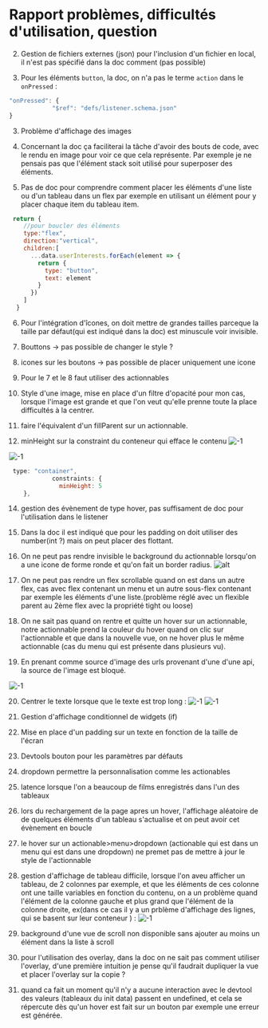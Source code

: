# Rapport problèmes, difficultés d'utilisation, question

<!-- 1. gestion des données : j'ai essayé de créer une variable de type entier mais lorsque je veux accéder à cette données j'ai ce message d'erreur.
```js
'use strict'

module.exports = (data, props, event) => {
  return {
    value: "world",
    totalDurationTime: 0
  }
}
```
![alt](./c1.png)
Le bout de code qui génère cette erreur est au niveau de value:
```js
{
        type: "flexible",
        child: {
          type: 'text',
          value: props.totalDurationTime
        }
}
``` -->
2. Gestion de fichiers externes (json)
pour l'inclusion d'un fichier en local, il n'est pas spécifié dans la doc comment (pas possible)

3. Pour les éléments `button`, la doc, on n'a pas le terme `action` dans le `onPressed` :
```js
"onPressed": {
            "$ref": "defs/listener.schema.json"
}
```

3. Problème d'affichage des images

4. Concernant la doc ça faciliterai la tâche d'avoir des bouts de code, avec le rendu en image pour voir ce que cela représente.
Par exemple je ne pensais pas que l'élément stack soit utilisé pour superposer des éléments.

5. Pas de doc pour comprendre comment placer les éléments d'une liste ou d'un tableau dans un flex par exemple en utilisant un élément pour y placer chaque item du tableau item.
```js
 return {
    //pour boucler des éléments
    type:"flex",
    direction:"vertical",
    children:[
      ...data.userInterests.forEach(element => {
        return {
          type: "button",
          text: element
        }
      })
    ]
  }
```

6. Pour l'intégration d'îcones, on doit mettre de grandes tailles parceque la taille par défaut(qui est indiqué dans la doc) est minuscule voir invisible.

7. Bouttons -> pas possible de changer le style ?

8. icones sur les boutons -> pas possible de placer uniquement une icone

9. Pour le 7 et le 8 faut utiliser des actionnables

10. Style d'une image, mise en place d'un filtre d'opacité pour mon cas, lorsque l'image est grande et que l'on veut qu'elle prenne toute la place difficultés à la centrer.

11. faire l'équivalent d'un fillParent sur un actionnable.

12. minHeight sur la constraint du conteneur qui efface le contenu
![-1](c3.png)

![-1](c2.png)

```js
 type: "container",
            constraints: {
              minHeight: 5
    },
```

<!-- 13. erreur commande 
```
Postgresql data directory not found: /var/lib/postgresql/data, creating it...
Postgresql data directory is empty, initializing...
The files belonging to this database system will be owned by user "app".
This user must also own the server process.

The database cluster will be initialized with locale "en_US.utf8".
The default database encoding has accordingly been set to "UTF8".
The default text search configuration will be set to "english".

Data page checksums are disabled.

fixing permissions on existing directory /var/lib/postgresql/data ... ok
creating subdirectories ... ok
selecting dynamic shared memory implementation ... posix
selecting default max_connections ... 100
selecting default shared_buffers ... 128MB
selecting default time zone ... UTC
creating configuration files ... ok
running bootstrap script ... ok
performing post-bootstrap initialization ... sh: locale: not found
2022-04-13 11:27:13.088 UTC [17] WARNING:  no usable system locales were found
ok
syncing data to disk ... ok

initdb: warning: enabling "trust" authentication for local connections
You can change this by editing pg_hba.conf or using the option -A, or
--auth-local and --auth-host, the next time you run initdb.

Success.

Starting Postgresql...
waiting for server to start....2022-04-13 11:27:15.995 GMT [28] LOG:  starting PostgreSQL 13.6 on x86_64-alpine-linux-musl, compiled by gcc (Alpine 10.3.1_git20211027) 10.3.1 20211027, 64-bit
2022-04-13 11:27:15.995 GMT [28] LOG:  listening on IPv4 address "127.0.0.1", port 5432
2022-04-13 11:27:15.995 GMT [28] LOG:  could not bind IPv6 address "::1": Address not available
2022-04-13 11:27:15.995 GMT [28] HINT:  Is another postmaster already running on port 5432? If not, wait a few seconds and retry.
2022-04-13 11:27:16.001 GMT [28] LOG:  listening on Unix socket "/run/postgresql/.s.PGSQL.5432"
2022-04-13 11:27:16.007 GMT [29] LOG:  database system was shut down at 2022-04-13 11:27:13 GMT
2022-04-13 11:27:16.013 GMT [28] LOG:  database system is ready to accept connections
 done
server started
Running init scripts...
CREATE DATABASE
Init done !
2022/04/13 11:27:16 Version: 0.8.4      SHA: bbd2e96214264d6b87cc97745ee9f604776dd80f
2022/04/13 11:27:16 Forking: npm, arguments: [start]
2022/04/13 11:27:16 Started logging: stderr from function.
2022/04/13 11:27:16 Started logging: stdout from function.
2022/04/13 11:27:16 Watchdog mode: http
2022/04/13 11:27:16 Timeouts: read: 15s, write: 15s hard: 10s.
2022/04/13 11:27:16 Listening on port: 8080
2022/04/13 11:27:16 Writing lock-file to: /tmp/.lock
2022/04/13 11:27:16 Metrics listening on port: 8081

> openfaas-node12@1.0.0 start /home/app
> npm run dev:watch
npm ERR!
npm ERR! Failed at the openfaas-node12@1.0.0 dev:watch script.
npm ERR! This is probably not a problem with npm. There is likely additional logging output above.

npm ERR! A complete log of this run can be found in:
npm ERR!     /home/app/.npm/_logs/2022-04-13T11_27_18_735Z-debug.log
npm ERR! code ELIFECYCLE
npm ERR! errno 1
npm ERR! openfaas-node12@1.0.0 start: `npm run dev:watch`
npm ERR! Exit status 1
npm ERR!
npm ERR! Failed at the openfaas-node12@1.0.0 start script.
npm ERR! This is probably not a problem with npm. There is likely additional logging output above.

npm ERR! A complete log of this run can be found in:
npm ERR!     /home/app/.npm/_logs/2022-04-13T11_27_18_762Z-debug.log
2022/04/13 11:27:18 Forked function has terminated: exit status 1
``` -->
 14. gestion des évènement de type hover, pas suffisament de doc pour l'utilisation dans le listener

 15. Dans la doc il est indiqué que pour les padding on doit utiliser des number(int ?) mais on peut placer des flottant.

 16. On ne peut pas rendre invisible le background du actionnable lorsqu'on a une icone de forme ronde et qu'on fait un border radius.
 ![alt](c4.png)

 17. On ne peut pas rendre un flex scrollable quand on est dans un autre flex, cas avec flex contenant un menu et un autre sous-flex contenant par exemple les éléments d'une liste.(problème réglé avec un flexible parent au 2ème flex avec la propriété tight ou loose)

 18. On ne sait pas quand on rentre et quitte un hover sur un actionnable, notre actionnable prend
 la couleur du hover quand on clic sur l'actionnable et que dans la nouvelle vue, on ne hover plus le même actionnable (cas du menu qui est présente dans plusieurs vu).

 19. En prenant comme source d'image des urls provenant d'une d'une api, la source de l'image est bloqué.

![-1](c5.png)

20. Centrer le texte lorsque que le texte est trop long :
![-1](c6.png)
![-1](c7.png)

21. Gestion d'affichage conditionnel de widgets (if)

22. Mise en place d'un padding sur un texte en fonction de la taille de l'écran

23. Devtools bouton pour les paramètres par défauts

24. dropdown permettre la personnalisation comme les actionables

25. latence lorsque l'on a beaucoup de films enregistrés dans l'un des tableaux

26. lors du rechargement de la page apres un hover, l'affichage aléatoire de de quelques éléments d'un tableau s'actualise et on peut avoir cet évènement en boucle

27. le hover sur un actionable>menu>dropdown (actionable qui est dans un menu qui est dans une dropdown) ne premet pas de mettre à jour le style de l'actionnable

28. gestion d'affichage de tableau difficile, lorsque l'on aveu afficher un tableau, de 2 colonnes par exemple, et que les éléments de ces colonne ont une taille variables en fonction du contenu, on a un problème quand l'élément de la colonne gauche et plus grand que l'élément de la colonne droite, ex(dans ce cas il y a un prblème d'affichage des lignes, qui se basent sur leur conteneur ) :
![-1](c8.png)

29. background d'une vue de scroll non disponible sans ajouter au moins un élément dans la liste à scroll

30. pour l'utilisation des overlay, dans la doc on ne sait pas comment utiliser l'overlay, d'une première intuition je pense qu'il faudrait dupliquer la vue et placer l'overlay sur la copie ?

31. quand ca fait un moment qu'il n'y a aucune interaction avec le devtool des valeurs (tableaux du init data) passent en undefined, et cela se répercute dès qu'un hover est fait sur un bouton par exemple une erreur est générée.

<!-- 
* clean le code -> fonctions, widgets, commentaires


* ajouter la gestion des séries :
 avec overlay + mode + lors du clic sur ajouter
 gestion du temps si l'utilisateur n'a spas tout vu, ajouter le temps restant dans le temps potentiel a perdre
 * utiliser l'overlay pour les saisons des séries
 * quand on change de vue update l'affichage du dropdown
 *mettre en gris l'icone du dropdown
 *
 * textfield
 *ajouter un champs de recherche dans la liste d'intérets pour rechercher un série et le marquer comme vu, idem dans  séries vues
-->
